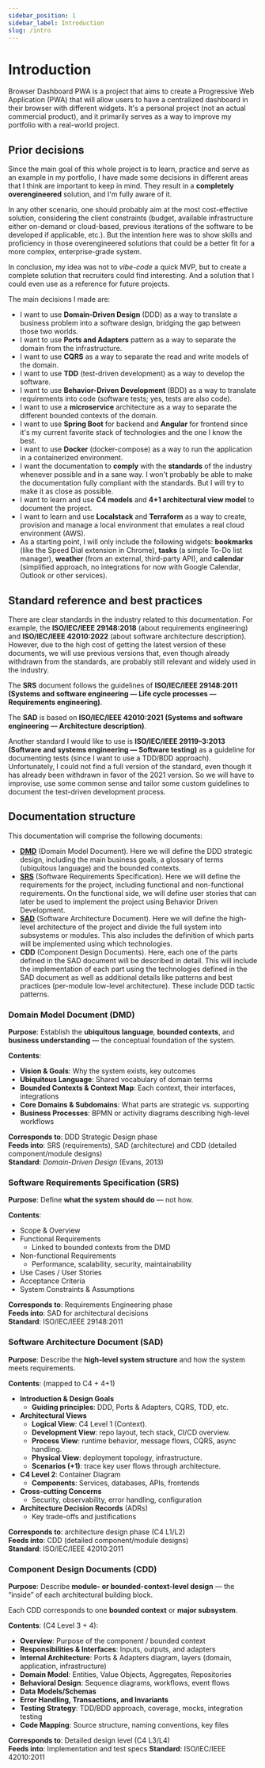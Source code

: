 ```yaml
---
sidebar_position: 1
sidebar_label: Introduction
slug: /intro
---
```


# Introduction

Browser Dashboard PWA is a project that aims to create a Progressive Web Application (PWA) that will allow users to
have a centralized dashboard in their browser with different widgets. It's a personal project (not an actual commercial
product), and it primarily serves as a way to improve my portfolio with a real-world project.

## Prior decisions

Since the main goal of this whole project is to learn, practice and serve as an example in my portfolio, I have made
some decisions in different areas that I think are important to keep in mind. They result in a **completely
overengineered** solution, and I'm fully aware of it.

In any other scenario, one should probably aim at the most cost-effective solution, considering the client
constraints (budget, available infrastructure either on-demand or cloud-based, previous iterations of the software to be
developed if applicable, etc.). But the intention here was to show skills and proficiency in those overengineered
solutions that could be a better fit for a more complex, enterprise-grade system.

In conclusion, my idea was not to _vibe-code_ a quick MVP, but to create a complete solution that recruiters could find
interesting. And a solution that I could even use as a reference for future projects.

The main decisions I made are:

- I want to use **Domain-Driven Design** (DDD) as a way to translate a business problem into a software design, bridging
  the gap between those two worlds.
- I want to use **Ports and Adapters** pattern as a way to separate the domain from the infrastructure.
- I want to use **CQRS** as a way to separate the read and write models of the domain.
- I want to use **TDD** (test-driven development) as a way to develop the software.
- I want to use **Behavior-Driven Development** (BDD) as a way to translate requirements into code (software tests; yes,
  tests are also code).
- I want to use a **microservice** architecture as a way to separate the different bounded contexts of the domain.
- I want to use **Spring Boot** for backend and **Angular** for frontend since it's my current favorite stack of
  technologies and the one I know the best.
- I want to use **Docker** (docker-compose) as a way to run the application in a containerized environment.
- I want the documentation to **comply** with the **standards** of the industry whenever possible and in a sane way. I
  won't probably be able to make the documentation fully compliant with the standards. But I will try to make it as
  close as possible.
- I want to learn and use **C4 models** and **4+1 architectural view model** to document the project.
- I want to learn and use **Localstack** and **Terraform** as a way to create, provision and manage a local environment
  that emulates a real cloud environment (AWS).
- As a starting point, I will only include the following widgets: **bookmarks** (like the Speed Dial extension in
  Chrome), **tasks** (a simple To-Do list manager), **weather** (from an external, third-party API), and **calendar**
  (simplified approach, no integrations for now with Google Calendar, Outlook or other services).

## Standard reference and best practices

There are clear standards in the industry related to this documentation. For example, the **ISO/IEC/IEEE 29148:2018**
(about requirements engineering) and **ISO/IEC/IEEE 42010:2022** (about software architecture description). However,
due to the high cost of getting the latest version of these documents, we will use previous versions that, even though
already withdrawn from the standards, are probably still relevant and widely used in the industry.

The **SRS** document follows the guidelines of **ISO/IEC/IEEE 29148:2011 (Systems and software engineering — Life cycle
processes — Requirements engineering)**.

The **SAD** is based on **ISO/IEC/IEEE 42010:2021 (Systems and software engineering — Architecture description)**.

Another standard I would like to use is **ISO/IEC/IEEE 29119–3:2013 (Software and systems engineering — Software
testing)** as a guideline for documenting tests (since I want to use a TDD/BDD approach). Unfortunately, I could not
find a full version of the standard, even though it has already been withdrawn in favor of the 2021 version. So we will
have to improvise, use some common sense and tailor some custom guidelines to document the test-driven development
process.

## Documentation structure

This documentation will comprise the following documents:

- **[DMD](domain/overview)** (Domain Model Document). Here we will define the DDD strategic design, including the main
  business goals, a glossary of terms (ubiquitous language) and the bounded contexts.
- **[SRS](requirements/overview)** (Software Requirements Specification). Here we will define the requirements for the
  project, including functional and non-functional requirements. On the functional side, we will define user stories
  that can later be used to implement the project using Behavior Driven Development.
- **[SAD](architecture/overview)** (Software Architecture Document). Here we will define the high-level architecture of
  the project and divide the full system into subsystems or modules. This also includes the definition of which parts
  will be implemented using which technologies.
- **CDD** (Component Design Documents). Here, each one of the parts defined in the SAD document will be described in
  detail. This will include the implementation of each part using the technologies defined in the SAD document as well
  as additional details like patterns and best practices (per-module low-level architecture). These include DDD tactic
  patterns.

### Domain Model Document (DMD)

**Purpose**: Establish the **ubiquitous language**, **bounded contexts**, and **business understanding** — the
conceptual foundation of the system.

**Contents**:

- **Vision & Goals**: Why the system exists, key outcomes
- **Ubiquitous Language**: Shared vocabulary of domain terms
- **Bounded Contexts & Context Map**: Each context, their interfaces, integrations
- **Core Domains & Subdomains**: What parts are strategic vs. supporting
- **Business Processes**: BPMN or activity diagrams describing high-level workflows

**Corresponds to**: DDD Strategic Design phase\
**Feeds into**: SRS (requirements), SAD (architecture) and CDD (detailed component/module designs)\
**Standard**: _Domain-Driven Design_ (Evans, 2013)

### Software Requirements Specification (SRS)

**Purpose**: Define **what the system should do** — not how.

**Contents**:

- Scope & Overview
- Functional Requirements
    - Linked to bounded contexts from the DMD
- Non-functional Requirements
    - Performance, scalability, security, maintainability
- Use Cases / User Stories
- Acceptance Criteria
- System Constraints & Assumptions

**Corresponds to**: Requirements Engineering phase\
**Feeds into**: SAD for architectural decisions\
**Standard**: ISO/IEC/IEEE 29148:2011

### Software Architecture Document (SAD)

**Purpose**: Describe the **high-level system structure** and how the system meets requirements.

**Contents**: (mapped to C4 + 4+1)

- **Introduction & Design Goals**
    - **Guiding principles**: DDD, Ports & Adapters, CQRS, TDD, etc.
- **Architectural Views**
    - **Logical View**: C4 Level 1 (Context).
    - **Development View**: repo layout, tech stack, CI/CD overview.
    - **Process View**: runtime behavior, message flows, CQRS, async handling.
    - **Physical View**: deployment topology, infrastructure.
    - **Scenarios (+1)**: trace key user flows through architecture.
- **C4 Level 2**: Container Diagram
    - **Components**: Services, databases, APIs, frontends
- **Cross-cutting Concerns**
    - Security, observability, error handling, configuration
- **Architecture Decision Records** (ADRs)
    - Key trade-offs and justifications

**Corresponds to**: architecture design phase (C4 L1/L2)\
**Feeds into**: CDD (detailed component/module designs)\
**Standard**: ISO/IEC/IEEE 42010:2011

### Component Design Documents (CDD)

**Purpose**: Describe **module- or bounded-context-level design** — the “inside” of each architectural building block.

Each CDD corresponds to one **bounded context** or **major subsystem**.

**Contents**: (C4 Level 3 + 4):

- **Overview**: Purpose of the component / bounded context
- **Responsibilities & Interfaces**: Inputs, outputs, and adapters
- **Internal Architecture**: Ports & Adapters diagram, layers (domain, application, infrastructure)
- **Domain Model**: Entities, Value Objects, Aggregates, Repositories
- **Behavioral Design**: Sequence diagrams, workflows, event flows
- **Data Models/Schemas**
- **Error Handling, Transactions, and Invariants**
- **Testing Strategy**: TDD/BDD approach, coverage, mocks, integration testing
- **Code Mapping**: Source structure, naming conventions, key files

**Corresponds to**: Detailed design level (C4 L3/L4)\
**Feeds into**: Implementation and test specs
**Standard**: ISO/IEC/IEEE 42010:2011

